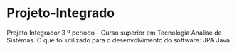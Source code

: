 # Projeto-Integrado
Projeto Integrador 3 º período -  Curso superior em Tecnologia Analise de Sistemas.
O que foi utilizado para o desenvolvimento do software:
JPA
Java 
